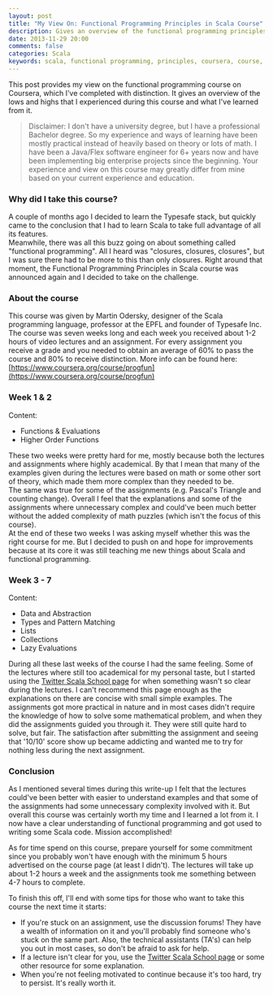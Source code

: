 ```yaml
---
layout: post
title: "My View On: Functional Programming Principles in Scala Course"
description: Gives an overview of the functional programming principles in Scala course on Coursera and how it went for me
date: 2013-11-29 20:00
comments: false
categories: Scala
keywords: scala, functional programming, principles, coursera, course, martin odersky, typesafe, review, advice
---
```


This post provides my view on the functional programming course on Coursera, which I've completed with distinction.
It gives an overview of the lows and highs that I experienced during this course and what I've learned from it.

<!--more-->  

> Disclaimer: I don't have a university degree, but I have a professional Bachelor degree. 
> So my experience and ways of learning have been mostly practical instead of heavily based on theory or lots of math. 
> I have been a Java/Flex software engineer for 6+ years now and have been implementing big enterprise projects since the beginning.
> Your experience and view on this course may greatly differ from mine based on your current experience and education.

### Why did I take this course?
A couple of months ago I decided to learn the Typesafe stack, but quickly came to the conclusion that I had to learn Scala to take full 
advantage of all its features.   
Meanwhile, there was all this buzz going on about something called "functional programming". All I heard was "closures, closures, closures", but
I was sure there had to be more to this than only closures. Right around that moment, the Functional Programming Principles in Scala course was
announced again and I decided to take on the challenge.

### About the course
This course was given by Martin Odersky, designer of the Scala programming language, professor at the EPFL and founder of Typesafe Inc.   
The course was seven weeks long and each week you received about 1-2 hours of video lectures and an assignment. For every assignment you receive
a grade and you needed to obtain an average of 60% to pass the course and 80% to receive distinction. 
More info can be found here: [https://www.coursera.org/course/progfun](https://www.coursera.org/course/progfun)

### Week 1 & 2
Content:

* Functions & Evaluations
* Higher Order Functions
	
These two weeks were pretty hard for me, mostly because both the lectures and assignments where highly academical. By that I mean that many of
the examples given during the lectures were based on math or some other sort of theory, which made them more complex than they needed to be.  
The same was true for some of the assignments (e.g. Pascal's Triangle and counting change). Overall I feel that the explanations and some 
of the assignments where unnecessary complex and could've been much better without the added complexity of math puzzles (which isn't the focus of this course).  
At the end of these two weeks I was asking myself whether this was the right course for me. But I decided to push on and hope for improvements because at its core
it was still teaching me new things about Scala and functional programming.

### Week 3 - 7
Content:

* Data and Abstraction
* Types and Pattern Matching
* Lists
* Collections
* Lazy Evaluations

During all these last weeks of the course I had the same feeling. Some of the lectures where still too academical for my personal taste, but I started using the
[Twitter Scala School page](http://twitter.github.io/scala_school/) for when something wasn't so clear during the lectures. I can't recommend this page enough as the
explanations on there are concise with small simple examples. 
The assignments got more practical in nature and in most cases didn't require the knowledge of how to solve some mathematical problem, and when they did the assignments 
guided you through it. They were still quite hard to solve, but fair. The satisfaction after submitting the assignment and seeing that '10/10' score show up became 
addicting and wanted me to try for nothing less during the next assignment. 

### Conclusion
As I mentioned several times during this write-up I felt that the lectures could've been better with easier to understand examples and that some of the assignments
had some unnecessary complexity involved with it. But overall this course was certainly worth my time and I learned a lot from it. I now have a clear understanding of
functional programming and got used to writing some Scala code. Mission accomplished! 

As for time spend on this course, prepare yourself for some commitment since you probably won't have enough with the minimum 5 hours advertised on the course page (at 
least I didn't). The lectures will take up about 1-2 hours a week and the assignments took me something between 4-7 hours to complete.

To finish this off, I'll end with some tips for those who want to take this course the next time it starts:

* If you're stuck on an assignment, use the discussion forums! They have a wealth of information on it and you'll probably find someone who's stuck on the same part.
Also, the technical assistants (TA's) can help you out in most cases, so don't be afraid to ask for help.
* If a lecture isn't clear for you, use the [Twitter Scala School page](http://twitter.github.io/scala_school/) or some other resource for some explanation. 
* When you're not feeling motivated to continue because it's too hard, try to persist. It's really worth it.